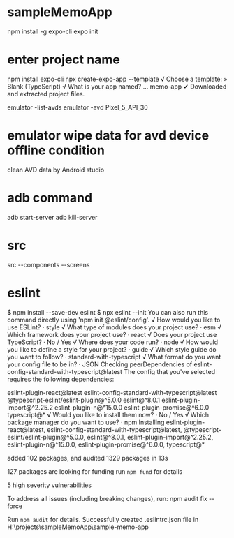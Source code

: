 # sampleMemoApp

<!-- procedure for global install -->
npm install -g expo-cli
expo init
# enter project name

<!-- for local install for typeScript-->
npm install expo-cli
npx create-expo-app --template
√ Choose a template: » Blank (TypeScript)
√ What is your app named? ... memo-app
✔ Downloaded and extracted project files.


<!-- under project folder -->
emulator -list-avds
emulator -avd Pixel_5_API_30


<!-- other memo -->
# emulator wipe data for avd device offline condition
clean AVD data by Android studio

# adb command
adb start-server
adb kill-server

# src
src
--components
--screens

# eslint
$ npm install --save-dev eslint
$ npx eslint --init
You can also run this command directly using 'npm init @eslint/config'.
√ How would you like to use ESLint? · style
√ What type of modules does your project use? · esm
√ Which framework does your project use? · react
√ Does your project use TypeScript? · No / Yes
√ Where does your code run? · node
√ How would you like to define a style for your project? · guide
√ Which style guide do you want to follow? · standard-with-typescript
√ What format do you want your config file to be in? · JSON
Checking peerDependencies of eslint-config-standard-with-typescript@latest
The config that you've selected requires the following dependencies:

eslint-plugin-react@latest eslint-config-standard-with-typescript@latest @typescript-eslint/eslint-plugin@^5.0.0 eslint@^8.0.1 eslint-plugin-import@^2.25.2 eslint-plugin-n@^15.0.0 eslint-plugin-promise@^6.0.0 typescript@*
√ Would you like to install them now? · No / Yes
√ Which package manager do you want to use? · npm
Installing eslint-plugin-react@latest, eslint-config-standard-with-typescript@latest, @typescript-eslint/eslint-plugin@^5.0.0, eslint@^8.0.1, eslint-plugin-import@^2.25.2, eslint-plugin-n@^15.0.0, eslint-plugin-promise@^6.0.0, typescript@*

added 102 packages, and audited 1329 packages in 13s

127 packages are looking for funding
  run `npm fund` for details

5 high severity vulnerabilities

To address all issues (including breaking changes), run:
  npm audit fix --force

Run `npm audit` for details.
Successfully created .eslintrc.json file in H:\projects\sampleMemoApp\sample-memo-app


